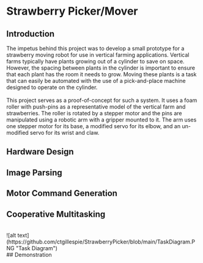 # Strawberry Picker/Mover
## Introduction
The impetus behind this project was to develop a small prototype for a strawberry moving robot for use in vertical farming applications. Vertical farms typically have plants growing out of a cylinder to save on space. However, the spacing between plants in the cylinder is important to ensure that each plant has the room it needs to grow. Moving these plants is a task that can easily be automated with the use of a pick-and-place machine designed to operate on the cylinder. <br /> <br />
This project serves as a proof-of-concept for such a system. It uses a foam roller with push-pins as a representative model of the vertical farm and strawberries. The roller is rotated by a stepper motor and the pins are manipulated using a robotic arm with a gripper mounted to it. The arm uses one stepper motor for its base, a modified servo for its elbow, and an un-modified servo for its wrist and claw.
## Hardware Design
## Image Parsing
## Motor Command Generation
## Cooperative Multitasking
<br />
![alt text](https://github.com/ctgillespie/StrawberryPicker/blob/main/TaskDiagram.PNG "Task Diagram")
<br />
## Demonstration
